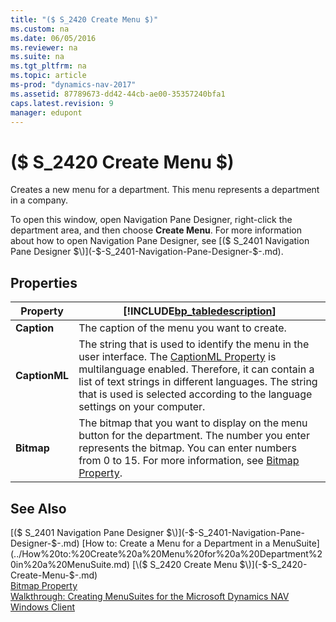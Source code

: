```yaml
---
title: "($ S_2420 Create Menu $)"
ms.custom: na
ms.date: 06/05/2016
ms.reviewer: na
ms.suite: na
ms.tgt_pltfrm: na
ms.topic: article
ms-prod: "dynamics-nav-2017"
ms.assetid: 87789673-dd42-44cb-ae00-35357240bfa1
caps.latest.revision: 9
manager: edupont
---
```

# ($ S_2420 Create Menu $)
Creates a new menu for a department. This menu represents a department in a company.  

 To open this window, open Navigation Pane Designer, right-click the department area, and then choose **Create Menu**. For more information about how to open Navigation Pane Designer, see [\($ S\_2401 Navigation Pane Designer $\)](-$-S_2401-Navigation-Pane-Designer-$-.md).  

## Properties  

|Property|[!INCLUDE[bp_tabledescription](../includes/bp_tabledescription_md.md)]|  
|--------------|---------------------------------------|  
|**Caption**|The caption of the menu you want to create.|  
|**CaptionML**|The string that is used to identify the menu in the user interface. The [CaptionML Property](CaptionML-Property.md) is multilanguage enabled. Therefore, it can contain a list of text strings in different languages. The string that is used is selected according to the language settings on your computer.|  
|**Bitmap**|The bitmap that you want to display on the menu button for the department. The number you enter represents the bitmap. You can enter numbers from 0 to 15. For more information, see [Bitmap Property](Bitmap-Property.md).|  

## See Also  
 [\($ S\_2401 Navigation Pane Designer $\)](-$-S_2401-Navigation-Pane-Designer-$-.md)   
 [How to: Create a Menu for a Department in a MenuSuite](../How%20to:%20Create%20a%20Menu%20for%20a%20Department%20in%20a%20MenuSuite.md)   
 [\($ S\_2420 Create Menu $\)](-$-S_2420-Create-Menu-$-.md)   
 [Bitmap Property](../Bitmap-Property.md)   
 [Walkthrough: Creating MenuSuites for the Microsoft Dynamics NAV Windows Client](../Walkthrough:%20Creating%20MenuSuites%20for%20the%20Microsoft%20Dynamics%20NAV%20Windows%20Client.md)
